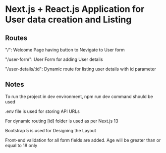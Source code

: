 # Next.js + React.js Application for User data creation and Listing

## Routes

"/": Welcome Page having button to Nevigate to User form

"/user-form": User Form for adding User details

"/user-details/:id": Dynamic route for listing user details with id parameter

## Notes

To run the project in dev environment, npm run dev command should be used

.env file is used for storing API URLs

For dynamic routing [id] folder is used as per Next.js 13

Bootstrap 5 is used for Designing the Layout

Front-end validation for all form fields are added. Age will be greater than or equal to 18 only
